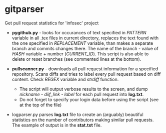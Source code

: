 # gitparser
Get pull request statistics for 'infosec' project

- **pygithub.py** - looks for occurances of text specified in *PATTERN* variable in all .tex files in current directory, replaces the text found with the one specified in *REPLACEMENT* variable, than makes a separate branch and commits changes there. The name of the branch - value of *HASH* variable + number (*CURRENT_ID*). This script is also able to delete or reset branches (see commented lines at the bottom).  

- **pullscanner.py** - downloads all pull request information for a specified repository. Scans diffs and tries to label every pull request based on diff content. Check *REGEX* variable and *strdiff* function. 
  - The script will output verbose results to the screen, and dump *nickname - diif_link - label* for each pull request into **log.txt**.
  - Do not forget to specify your login data before using the script (see at the top of the file)
  
- logparser.py parses **log.txt** file to create an (arguably) beautiful statistics on the number of contributors making similar pull requests. The example of output is in the **stat.txt** file.
